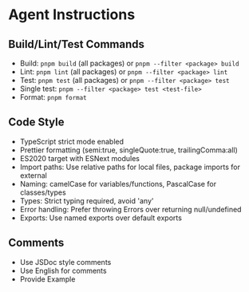 # Agent Instructions

## Build/Lint/Test Commands

- Build: `pnpm build` (all packages) or `pnpm --filter <package> build`
- Lint: `pnpm lint` (all packages) or `pnpm --filter <package> lint`
- Test: `pnpm test` (all packages) or `pnpm --filter <package> test`
- Single test: `pnpm --filter <package> test <test-file>`
- Format: `pnpm format`

## Code Style

- TypeScript strict mode enabled
- Prettier formatting (semi:true, singleQuote:true, trailingComma:all)
- ES2020 target with ESNext modules
- Import paths: Use relative paths for local files, package imports for external
- Naming: camelCase for variables/functions, PascalCase for classes/types
- Types: Strict typing required, avoid 'any'
- Error handling: Prefer throwing Errors over returning null/undefined
- Exports: Use named exports over default exports

## Comments

- Use JSDoc style comments
- Use English for comments
- Provide Example